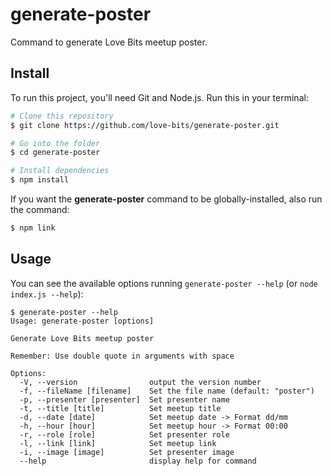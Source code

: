 
# generate-poster

Command to generate Love Bits meetup poster.

## Install

To run this project, you'll need Git and Node.js. Run this in your terminal:

```bash
# Clone this repository
$ git clone https://github.com/love-bits/generate-poster.git

# Go into the folder
$ cd generate-poster

# Install dependencies
$ npm install
```

If you want the **generate-poster** command to be globally-installed, also run the command:
```bash
$ npm link
```

## Usage

You can see the available options running `generate-poster --help` (or `node index.js --help`):
```
$ generate-poster --help
Usage: generate-poster [options]

Generate Love Bits meetup poster

Remember: Use double quote in arguments with space

Options:
  -V, --version                output the version number
  -f, --fileName [filename]    Set the file name (default: "poster")
  -p, --presenter [presenter]  Set presenter name
  -t, --title [title]          Set meetup title
  -d, --date [date]            Set meetup date -> Format dd/mm
  -h, --hour [hour]            Set meetup hour -> Format 00:00
  -r, --role [role]            Set presenter role
  -l, --link [link]            Set meetup link
  -i, --image [image]          Set presenter image
  --help                       display help for command
```
